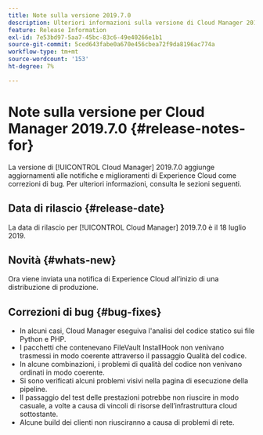 ```yaml
---
title: Note sulla versione 2019.7.0
description: Ulteriori informazioni sulla versione di Cloud Manager 2019.7.0.
feature: Release Information
exl-id: 7e53bd97-5aa7-45bc-83c6-49e40266e1b1
source-git-commit: 5ced643fabe0a670e456cbea72f9da8196ac774a
workflow-type: tm+mt
source-wordcount: '153'
ht-degree: 7%

---
```


# Note sulla versione per Cloud Manager 2019.7.0 {#release-notes-for}

La versione di [!UICONTROL Cloud Manager] 2019.7.0 aggiunge aggiornamenti alle notifiche e miglioramenti di Experience Cloud come correzioni di bug. Per ulteriori informazioni, consulta le sezioni seguenti.

## Data di rilascio {#release-date}

La data di rilascio per [!UICONTROL Cloud Manager] 2019.7.0 è il 18 luglio 2019.

## Novità {#whats-new}

Ora viene inviata una notifica di Experience Cloud all’inizio di una distribuzione di produzione.

## Correzioni di bug {#bug-fixes}

* In alcuni casi, Cloud Manager eseguiva l&#39;analisi del codice statico sui file Python e PHP.
* I pacchetti che contenevano FileVault InstallHook non venivano trasmessi in modo coerente attraverso il passaggio Qualità del codice.
* In alcune combinazioni, i problemi di qualità del codice non venivano ordinati in modo coerente.
* Si sono verificati alcuni problemi visivi nella pagina di esecuzione della pipeline.
* Il passaggio del test delle prestazioni potrebbe non riuscire in modo casuale, a volte a causa di vincoli di risorse dell’infrastruttura cloud sottostante.
* Alcune build dei clienti non riusciranno a causa di problemi di rete.
